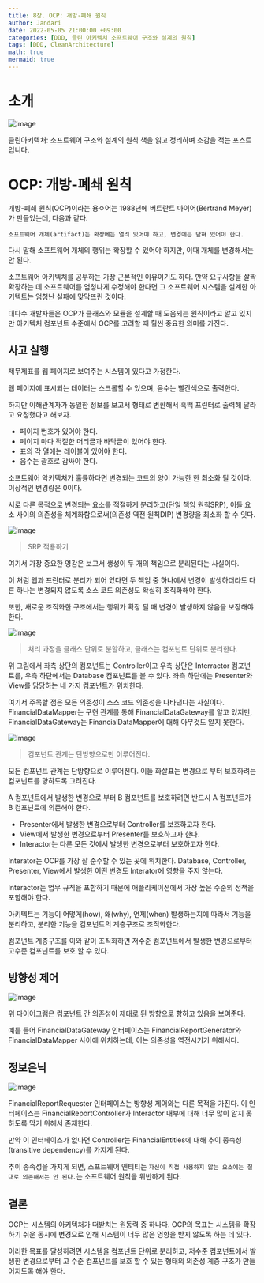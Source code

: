 ```yaml
---
title: 8장. OCP: 개방-폐쇄 원칙
author: Jandari
date: 2022-05-05 21:00:00 +09:00
categories: [DDD, 클린 아키텍처 소프트웨어 구조와 설계의 원칙]
tags: [DDD, CleanArchitecture]
math: true
mermaid: true
---
```


# 소개

![image](/assets/img/post/2022-05-05-PPPCleanArchitecture_ch8/1.jpg)

클린아키텍처: 소프트웨어 구조와 설계의 원칙 책을 읽고 정리하며 소감을 적는 포스트입니다.

# OCP: 개방-폐쇄 원칙

개방-폐쇄 원칙(OCP)이라는 용ㅇ어는 1988년에 버트란트 마이어(Bertrand Meyer)가 만들었는데, 다음과 같다.

`소프트웨어 개체(artifact)는 확장에는 열려 있어야 하고, 변경에는 닫혀 있어야 한다.`

다시 말해 소프트웨어 개체의 행위는 확장할 수 있어야 하지만, 이때 개체를 변경해서는 안 된다.

소프트웨어 아키텍처를 공부하는 가장 근본적인 이유이기도 하다. 만약 요구사항을 살짝 확장하는 데 소프트웨어를 엄청나게 수정해야 한다면 그 소프트웨어 시스템을 설계한 아키텍트는 엄청난 실패에 맞닥뜨린 것이다.

대다수 개발자들은 OCP가 클래스와 모듈을 설계할 때 도움되는 원칙이라고 알고 있지만 아키텍처 컴포넌트 수준에서 OCP를 고려할 때 훨씬 중요한 의미를 가진다.

## 사고 실행

제무제표를 웹 페이지로 보여주는 시스템이 있다고 가정한다.

웹 페이지에 표시되는 데이터는 스크롤할 수 있으며, 음수는 빨간색으로 출력한다.

하지만 이해관계자가 동일한 정보를 보고서 형태로 변환해서 흑백 프린터로 출력해 달라고 요청했다고 해보자.

* 페이지 번호가 있어야 한다.
* 페이지 마다 적절한 머리글과 바닥글이 있어야 한다.
* 표의 각 열에는 레이블이 있어야 한다.
* 음수는 괄호로 감싸야 한다.

소프트웨어 악키텍처가 훌륭하다면 변경되는 코드의 양이 가능한 한 최소화 될 것이다. 이상적인 변경량은 0이다.

서로 다른 목적으로 변경되는 요소를 적절하게 분리하고(단일 책임 원칙SRP), 이들 요소 사이의 의존성을 체계화함으로써(의존성 역전 원칙DIP) 변경량을 최소화 할 수 잇다.

![image](/assets/img/post/2022-05-05-PPPCleanArchitecture_ch8/2.jpg)
> SRP 적용하기

여기서 가장 중요한 영감은 보고서 생성이 두 개의 책임으로 분리된다는 사실이다.

이 처럼 웹과 프린터로 분리가 되어 있다면 두 책임 중 하나에서 변경이 발생하더라도 다른 하나는 변경되지 않도록 소스 코드 의존성도 확실히 조직화해야 한다.

또한, 새로운 조직화한 구조에서는 행위가 확장 될 때 변경이 발생하지 않음을 보장해야 한다.

![image](/assets/img/post/2022-05-05-PPPCleanArchitecture_ch8/3.jpg)
> 처리 과정을 클래스 단위로 분할하고, 클래스는 컴포넌트 단위로 분리한다.

위 그림에서 좌측 상단의 컴포넌트는 Controller이고 우측 상단은 Interractor 컴포넌트를, 우측 하단에서는 Database 컴포넌트를 볼 수 있다. 좌측 하단에는 Presenter와 View를 담당하는 네 가지 컴포넌트가 위치한다.

여기서 주목할 점은 모든 의존성이 소스 코드 의존성을 나타낸다는 사실이다. FinancialDataMapper는 구현 관계를 통해 FinancialDataGateway를 알고 있지만, FinancialDataGateway는 FinancialDataMapper에 대해 아무것도 알지 못한다.

![image](/assets/img/post/2022-05-05-PPPCleanArchitecture_ch8/4.jpg)
> 컴포넌트 관계는 단방향으로만 이루어진다.

모든 컴포넌트 관계는 단방향으로 이루어진다. 이들 화살표는 변경으로 부터 보호하려는 컴포넌트를 향햐도록 그려진다.

A 컴포넌트에서 발생한 변경으로 부터 B 컴포넌트를 보호하려면 반드시 A 컴포넌트가 B 컴포넌트에 의존해야 한다.

* Presenter에서 발생한 변경으로부터 Controller를 보호하고자 한다.
* View에서 발생한 변경으로부터 Presenter를 보호하고자 한다.
* Interactor는 다른 모든 것에서 발생한 변경으로부터 보호하고자 한다.

Interator는 OCP를 가장 잘 준수할 수 있는 곳에 위치한다. Database, Controller, Presenter, View에서 발생한 어떤 변경도 Interator에 영향을 주지 않는다.

Interactor는 업무 규칙을 포함하기 때문에 애플리케이션에서 가장 높은 수준의 정책을 포함해야 한다.

아키텍트는 기능이 어떻게(how), 왜(why), 언제(when) 발생하는지에 따라서 기능을 분리하고, 분리한 기능을 컴포넌트의 계층구조로 조직화한다.

컴포넌트 계층구조를 이와 같이 조직화하면 저수준 컴포넌트에서 발생한 변경으로부터 고수준 컴포넌트를 보호 할 수 있다.

## 방향성 제어

![image](/assets/img/post/2022-05-05-PPPCleanArchitecture_ch8/3.jpg)

위 다이어그램은 컴포넌트 간 의존성이 제대로 된 방향으로 향하고 있음을 보여준다.

예를 들어 FinancialDataGateway 인터페이스는 FinancialReportGenerator와 FinancialDataMapper 사이에 위치하는데, 이는 의존성을 역전시키기 위해서다.

## 정보은닉

![image](/assets/img/post/2022-05-05-PPPCleanArchitecture_ch8/3.jpg)

FinancialReportRequester 인터페이스는 방향성 제어와는 다른 목적을 가진다. 이 인터페이스는 FinancialReportController가 Interactor 내부에 대해 너무 많이 알지 못하도록 막기 위해서 존재한다.

만약 이 인터페이스가 없다면 Controller는 FinancialEntities에 대해 추이 종속성(transitive dependency)를 가지게 된다.

추이 종속성을 가지게 되면, 소프트웨어 엔티티는 `자신이 직접 사용하지 않는 요소에는 절대로 의존해서는 안 된다.`는 소프트웨어 원칙을 위반하게 된다.

## 결론

OCP는 시스템의 아키텍처가 떠받치는 원동력 중 하나다. OCP의 목표는 시스템을 확장하기 쉬운 동시에 변경으로 인해 시스템이 너무 많은 영향을 받지 않도록 하는 데 있다.

이러한 목표를 달성하려면 시스템을 컴포넌트 단위로 분리하고, 저수준 컴포넌트에서 발생한 변경으로부터 고 수준 컴포넌트를 보호 할 수 있는 형태의 의존성 계층 구조가 만들어지도록 해야 한다.
